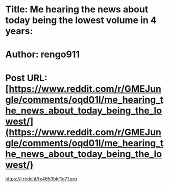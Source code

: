 # Title: Me hearing the news about today being the lowest volume in 4 years:
# Author: rengo911
# Post URL: [https://www.reddit.com/r/GMEJungle/comments/oqd01l/me_hearing_the_news_about_today_being_the_lowest/](https://www.reddit.com/r/GMEJungle/comments/oqd01l/me_hearing_the_news_about_today_being_the_lowest/)


https://i.redd.it/fx4653bkf1d71.jpg
